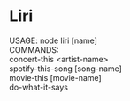 # Liri

USAGE: node liri <command> [name]  
COMMANDS:  
	concert-this \<artist-name\>  
	spotify-this-song [song-name]  
	movie-this [movie-name]  
	do-what-it-says  
